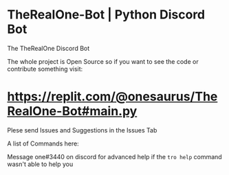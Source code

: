 # TheRealOne-Bot | Python Discord Bot

The TheRealOne Discord Bot

The whole project is Open Source so if you want to see the code or contribute something visit:

# https://replit.com/@onesaurus/TheRealOne-Bot#main.py

Plese send Issues and Suggestions in the Issues Tab

A list of Commands here:

Message one#3440 on discord for advanced help if the `tro help` command wasn't able to help you

